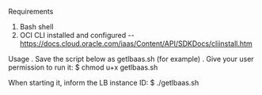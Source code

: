 Requirements
1. Bash shell
2. OCI CLI installed and configured -- https://docs.cloud.oracle.com/iaas/Content/API/SDKDocs/cliinstall.htm

Usage
. Save the script below as getlbaas.sh (for example)
. Give your user permission to run it:
$ chmod u+x getlbaas.sh

When starting it, inform the LB instance ID: 
$ ./getlbaas.sh <load balancer OCID>
